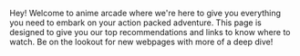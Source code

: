 Hey! Welcome to anime arcade where we're here to give you everything you need to embark on your action packed adventure. This page is designed to give you our top recommendations and links to know where to watch. Be on the lookout for new webpages with more of a deep dive!
